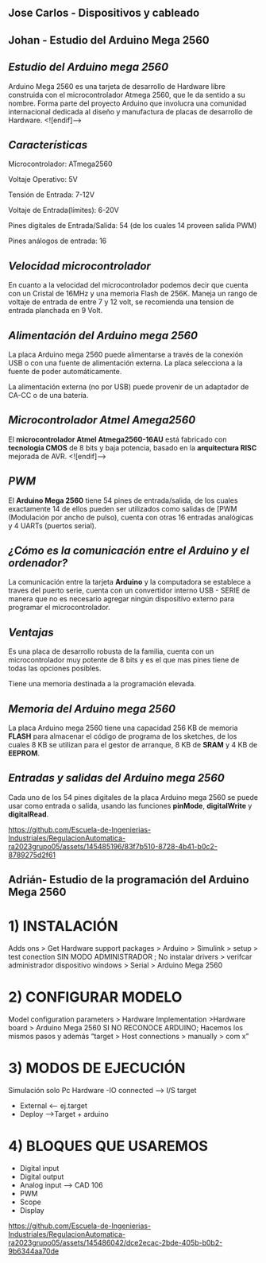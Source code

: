 ## Jose Carlos - Dispositivos y cableado
## Johan - Estudio del Arduino Mega 2560
## ***Estudio del Arduino mega 2560***


Arduino Mega 2560 es una tarjeta de desarrollo de Hardware libre construida con el microcontrolador Atmega 2560, que le da sentido a su nombre. Forma parte del proyecto Arduino que involucra una comunidad internacional dedicada al diseño y manufactura de placas de desarrollo de Hardware.
<![endif]-->

## ***Características***

Microcontrolador: ATmega2560

Voltaje Operativo: 5V

Tensión de Entrada: 7-12V

Voltaje de Entrada(límites): 6-20V

Pines digitales de Entrada/Salida: 54 (de los cuales 14 proveen salida PWM)

Pines análogos de entrada: 16


## ***Velocidad microcontrolador***

En cuanto a la velocidad del microcontrolador podemos decir que cuenta con un Cristal de 16MHz y una memoria Flash de 256K. Maneja un rango de voltaje de entrada de entre 7 y 12 volt, se recomienda una tension de entrada planchada en 9 Volt.

## ***Alimentación del Arduino mega 2560***

La placa Arduino mega 2560 puede alimentarse a través de la conexión USB o con una fuente de alimentación externa. La placa selecciona a la fuente de poder automáticamente.

La alimentación externa (no por USB) puede provenir de un adaptador de CA-CC o de una batería.

## ***Microcontrolador Atmel Amega2560***

El **microcontrolador Atmel Atmega2560-16AU** está fabricado con **tecnología CMOS** de 8 bits y baja potencia, basado en la **arquitectura RISC** mejorada de AVR.
<![endif]-->

## ***PWM***

El **Arduino Mega 2560** tiene 54 pines de entrada/salida, de los cuales exactamente 14 de ellos pueden ser utilizados como salidas de [PWM (Modulación por ancho de pulso), cuenta con otras 16 entradas analógicas y 4 UARTs (puertos serial).


## ***¿Cómo es la comunicación entre el Arduino y el ordenador?***

La comunicación entre la tarjeta **Arduino**  y la computadora se establece a traves del puerto serie, cuenta con un convertidor interno USB - SERIE de manera que no es necesario agregar ningún dispositivo externo para programar el microcontrolador.

## ***Ventajas***

Es una placa de desarrollo robusta de la familia, cuenta con un microcontrolador muy potente de 8 bits y es el que mas pines tiene de todas las opciones posibles.

Tiene una memoria destinada a la programación elevada.

## ***Memoria del Arduino mega 2560***

La placa Arduino mega 2560 tiene una capacidad 256 KB de memoria **FLASH** para almacenar el código de programa de los sketches, de los cuales 8 KB se utilizan para el gestor de arranque, 8 KB de **SRAM** y 4 KB de **EEPROM**.

## ***Entradas y salidas del Arduino mega 2560***

Cada uno de los 54 pines digitales de la placa Arduino mega 2560 se puede usar como entrada o salida, usando las funciones **pinMode**, **digitalWrite** y **digitalRead**.



https://github.com/Escuela-de-Ingenierias-Industriales/RegulacionAutomatica-ra2023grupo05/assets/145485196/83f7b510-8728-4b41-b0c2-8789275d2f61



## Adrián- Estudio de la programación del Arduino Mega 2560
# 1) INSTALACIÓN

Adds ons > Get Hardware support packages > Arduino > Simulink > setup >
test conection
SIN MODO ADMINISTRADOR ; No instalar drivers > verifcar administrador dispositivo windows > Serial > Arduino Mega 2560

# 2) CONFIGURAR MODELO

Model configuration parameters > Hardware Implementation >Hardware board > Arduino Mega 2560
SI NO RECONOCE ARDUINO; Hacemos los mismos pasos y además “target > Host connections > manually > com x”

# 3) MODOS DE EJECUCIÓN

Simulación solo Pc
Hardware
-IO connected --> I/S target
- External <-- ej.target
- Deploy -->Target + arduino

# 4) BLOQUES QUE USAREMOS

- Digital input
- Digital output
- Analog input --> CAD 106
- PWM
- Scope
- Display

https://github.com/Escuela-de-Ingenierias-Industriales/RegulacionAutomatica-ra2023grupo05/assets/145486042/dce2ecac-2bde-405b-b0b2-9b6344aa70de


  
